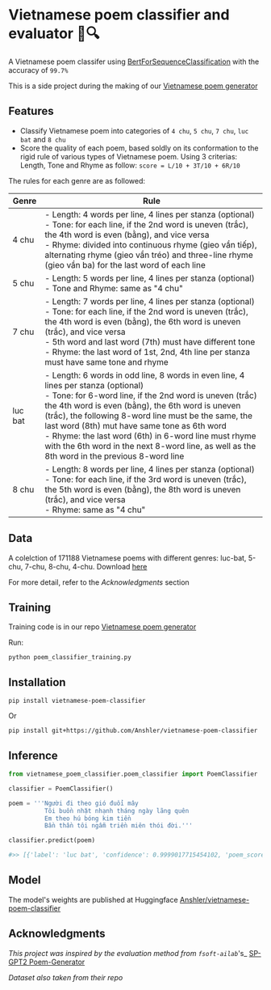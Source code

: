 # Vietnamese poem classifier and evaluator 📜🔍

A Vietnamese poem classifer using [BertForSequenceClassification](https://huggingface.co/trituenhantaoio/bert-base-vietnamese-uncased) with the accuracy of ```99.7%```

This is a side project during the making of our [Vietnamese poem generator](https://github.com/Anshler/poem_generator)

## Features

* Classify Vietnamese poem into categories of ```4 chu```, ```5 chu```, ```7 chu```, ```luc bat``` and ```8 chu```
* Score the quality of each poem, based soldly on its conformation to the rigid rule of various types of Vietnamese poem. Using 3 criterias: Length, Tone and Rhyme as follow: ```score = L/10 + 3T/10 + 6R/10```

The rules for each genre are as followed:

| Genre | Rule |
|------------------|------------------|
| 4 chu    | - Length: 4 words per line, 4 lines per stanza (optional) <br>- Tone: for each line, if the 2nd word is uneven (trắc), the 4th word is even (bằng), and vice versa <br>- Rhyme: divided into continuous rhyme (gieo vần tiếp), alternating rhyme (gieo vần tréo) and three-line rhyme (gieo vần ba) for the last word of each line|
| 5 chu    | - Length: 5 words per line, 4 lines per stanza (optional)  <br>- Tone and Rhyme: same as "4 chu" |
| 7 chu    | - Length: 7 words per line, 4 lines per stanza (optional) <br>- Tone: for each line, if the 2nd word is uneven (trắc), the 4th word is even (bằng), the 6th word is uneven (trắc), and vice versa <br>- 5th word and last word (7th) must have different tone <br>- Rhyme: the last word of 1st, 2nd, 4th line per stanza must have same tone and rhyme |
| luc bat    | - Length: 6 words in odd line, 8 words in even line, 4 lines per stanza (optional) <br>- Tone: for 6-word line, if the 2nd word is uneven (trắc) the 4th word is even (bằng), the 6th word is uneven (trắc), the following 8-word line must be the same, the last word (8th) mut have same tone as 6th word <br>- Rhyme: the last word (6th) in 6-word line must rhyme with the 6th word in the next 8-word line, as well as the 8th word in the previous 8-word line |
| 8 chu    | - Length: 8 words per line, 4 lines per stanza (optional) <br>- Tone: for each line, if the 3rd word is uneven (trắc), the 5th word is even (bằng), the 8th word is uneven (trắc), and vice versa <br>- Rhyme: same as "4 chu" |




## Data

A colelction of 171188 Vietnamese poems with different genres: luc-bat, 5-chu, 7-chu, 8-chu, 4-chu. Download [here](https://github.com/fsoft-ailab/Poem-Generator/raw/master/dataset/poems_dataset.zip)

For more detail, refer to the _Acknowledgments_ section

## Training

Training code is in our repo [Vietnamese poem generator](https://github.com/Anshler/poem_generator)

Run:
```
python poem_classifier_training.py
```

## Installation

```
pip install vietnamese-poem-classifier
```
Or

```
pip install git+https://github.com/Anshler/vietnamese-poem-classifier
```

## Inference

```python
from vietnamese_poem_classifier.poem_classifier import PoemClassifier

classifier = PoemClassifier()

poem = '''Người đi theo gió đuổi mây
          Tôi buồn nhặt nhạnh tháng ngày lãng quên
          Em theo hú bóng kim tiền
          Bần thần tôi ngẫm triền miên thói đời.'''

classifier.predict(poem)

#>> [{'label': 'luc bat', 'confidence': 0.9999017715454102, 'poem_score': 0.75}]
```

## Model

The model's weights are published at Huggingface [Anshler/vietnamese-poem-classifier](https://huggingface.co/Anshler/vietnamese-poem-classifier) 

## Acknowledgments

_This project was inspired by the evaluation method from ```fsoft-ailab```_'s_ [SP-GPT2 Poem-Generator](https://github.com/fsoft-ailab/Poem-Generator)

_Dataset also taken from their repo_

